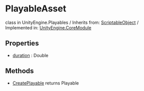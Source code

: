 # PlayableAsset
class in UnityEngine.Playables
 / Inherits from: <a href="https://docs.unity3d.com/6000.2/Documentation/ScriptReference/ScriptableObject.html">ScriptableObject</a> / Implemented in: <a href="https://docs.unity3d.com/6000.2/Documentation/ScriptReference/UnityEngine.CoreModule.html">UnityEngine.CoreModule</a>

## Properties
- <a href="https://docs.unity3d.com/6000.2/Documentation/ScriptReference/PlayableAsset-duration.html">duration</a> : Double

## Methods
- <a href="https://docs.unity3d.com/6000.2/Documentation/ScriptReference/PlayableAsset.CreatePlayable.html">CreatePlayable</a> returns Playable
